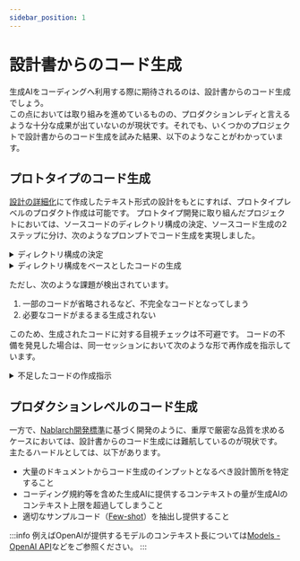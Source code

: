 ```yaml
---
sidebar_position: 1
---
```


# 設計書からのコード生成

生成AIをコーディングへ利用する際に期待されるのは、設計書からのコード生成でしょう。  
この点においては取り組みを進めているものの、プロダクションレディと言えるような十分な成果が出ていないのが現状です。それでも、いくつかのプロジェクトで設計書からのコード生成を試みた結果、以下のようなことがわかっています。

## プロトタイプのコード生成

[設計の詳細化](/development-process/design/design-loop)にて作成したテキスト形式の設計をもとにすれば、プロトタイプレベルのプロダクト作成は可能です。
プロトタイプ開発に取り組んだプロジェクトにおいては、ソースコードのディレクトリ構成の決定、ソースコード生成の2ステップに分け、次のようなプロンプトでコード生成を実現しました。

<details>
  <summary>ディレクトリ構成の決定</summary>

```text
以下の要件をもとにWebアプリケーションのコードを作成します。
まずは適切なディレクトリ構成のみ提示してください。

# 要件

ここに要件を記述する
```

</details>

<details>
  <summary>ディレクトリ構成をベースとしたコードの生成</summary>

```text
上記要件とディレクトリ構成をもとにコードを生成してください。
ただし、以下の点を厳守してください。

- ディレクトリ構成に照らして、すべてのコードを実装してください。不明な点がある場合は、妥当な実装を行なってください
- コードはすべて機能するようにしてください
```

</details>

ただし、次のような課題が検出されています。

1. 一部のコードが省略されるなど、不完全なコードとなってしまう
2. 必要なコードがまるまる生成されない

このため、生成されたコードに対する目視チェックは不可避です。
コードの不備を発見した場合は、同一セッションにおいて次のような形で再作成を指示しています。

<details>
  <summary>不足したコードの作成指示</summary>

```text
以下のコードが不足しているため、追加でコードを生成してください。

- /frontend/pages/download.js
- /backend/app/utils.py
```

</details>

## プロダクションレベルのコード生成

一方で、[Nablarch開発標準](https://github.com/nablarch-development-standards/nablarch-development-standards)に基づく開発のように、重厚で厳密な品質を求めるケースにおいては、設計書からのコード生成には難航しているのが現状です。  
主たるハードルとしては、以下があります。
- 大量のドキュメントからコード生成のインプットとなるべき設計箇所を特定すること
- コーディング規約等を含めた生成AIに提供するコンテキストの量が生成AIのコンテキスト上限を超過してしまうこと
- 適切なサンプルコード（[Few-shot](https://www.promptingguide.ai/jp/techniques/fewshot)）を抽出し提供すること

:::info
例えばOpenAIが提供するモデルのコンテキスト長については[Models - OpenAI API](https://platform.openai.com/docs/models)などをご参照ください。
:::
